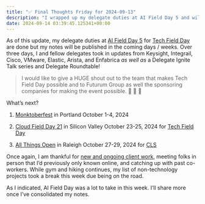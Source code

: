```yaml
---
title: "✅ Final Thoughts Friday for 2024-09-13"
description: "I wrapped up my delegate duties at AI Field Day 5 and will share insights from the event soon!"
date: 2024-09-14 03:39:45.125341+00:00
---
```


<!-- buttondown-editor-mode: fancy --><p>As of this update, my delegate duties at <a target="_blank" rel="noopener" href="https://techfieldday.com/event/aifd5/">AI Field Day 5</a> for <a target="_blank" rel="noopener" href="https://techfieldday.com/events/">Tech Field Day</a> are done but my notes will be published in the coming days / weeks. Over three days, I and fellow delegates took in updates from Keysight, Integrail, Cisco, VMware, Elastic,&nbsp;Arista, and&nbsp;Enfabrica <em>as well as</em> a Delegate Ignite Talk series and Delegate Roundtable! </p><blockquote class="pullquote"><p>I would like to give a HUGE shout out to the team that makes Tech Field Day possible and to Futurum Group as well the sponsoring companies for making the event possible. 🙏 🙏 🙏</p></blockquote><p>What’s next?</p><ol><li><p><a target="_blank" rel="noopener" href="https://monktoberfest.com/">Monktoberfest</a> in Portland October 1-4, 2024</p></li><li><p><a target="_blank" rel="noopener" href="https://techfieldday.com/event/cfd21/">Cloud Field Day 21</a> in Silicon Valley October 23-25, 2024 for <a target="_blank" rel="noopener" href="https://techfieldday.com/events/">Tech Field Day</a></p></li><li><p><a target="_blank" rel="noopener" href="https://2024.allthingsopen.org/">All Things Open</a> in Raleigh October 27-29, 2024 for <a target="_blank" rel="noopener" href="https://allthingsopen.org/events/community-leadership-summit-cls-2">CLS</a></p></li></ol><p>Once again, I am thankful for <a target="_blank" rel="noopener noreferrer nofollow" href="https://cuthrell.consulting/services/">new and ongoing client work</a>, meeting folks in person that I’d previously only known online, and catching up with past co-workers. While gym and hiking continues, my list of non-technology projects took a break this week due being on the road.</p><p>As I indicated, AI Field Day was a lot to take in this week. I’ll share more once I’ve consolidated my notes.</p><p></p>